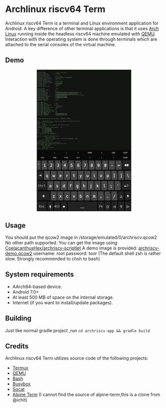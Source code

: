 # Archlinux riscv64 Term

Archlinux riscv64 Term is a terminal and Linux environment application for Android.
A key difference of other terminal applications is that it uses
[Arch Linux](https://archlinux.org/) running inside the headless
riscv64 machine emulated with [QEMU](https://www.qemu.org/). Interaction
with the operating system is done through terminals which are attached to
the serial consoles of the virtual machine.
## Demo

<p align="center"><img src="demo.jpg" width="60%"></p>

## Usage
You should put the qcow2 image in /storage/emulated/0/archriscv.qcow2
No other path supported.
You can get the image using [CoelacanthusHex/archriscv-scriptlet](https://github.com/CoelacanthusHex/archriscv-scriptlet)
A demo image is provided:
[archriscv-demo.qcow2](https://archive.org/download/archriscv-demo-qcow2/archriscv-demo.qcow2)
 username: root
 password: toor
 (The default shell zsh is rather slow. Strongly recommended to chsh to bash)
## System requirements

 - AArch64-based device.
 - Android 7.0+
 - At least 500 MB of space on the internal storage.
 - Internet (if you want to install/update packages).
## Building
Just like normal gradle project ,run `cd archriscv-app && gradle build`
## Credits

Archlinux riscv64 Term utilizes source code of the following projects:

 - [Termux](https://github.com/termux/termux-app)
 - [QEMU](https://qemu.org)
 - [Bash](http://www.gnu.org/software/bash/bash.html)
 - [Busybox](https://busybox.net)
 - [Socat](http://www.dest-unreach.org/socat/)
 - [Alpine Term](https://github.com/ichit/alpine-term)
(I cannot find the source of alpine-term,this is a clone from @ichit)

